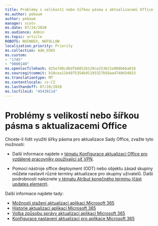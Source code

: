 ```yaml
---
title: Problémy s velikostí nebo šířkou pásma s aktualizacemi Office
ms.author: pebaum
author: pebaum
manager: scotv
ms.date: 07/24/2020
ms.audience: Admin
ms.topic: article
ROBOTS: NOINDEX, NOFOLLOW
localization_priority: Priority
ms.collection: Adm_O365
ms.custom:
- "1745"
- "9000140"
ms.openlocfilehash: 825e7d8cd6dfb8852b129ce253621e988b66a018
ms.sourcegitcommit: b10cea11b4975354b91193327b58aa4740d34833
ms.translationtype: MT
ms.contentlocale: cs-CZ
ms.lasthandoff: 07/28/2020
ms.locfileid: "45439114"
---
```

# <a name="size-or-bandwidth-concerns-with-office-updates"></a>Problémy s velikostí nebo šířkou pásma s aktualizacemi Office

Chcete-li řídit využití šířky pásma pro aktualizace Sady Office, zvažte tyto možnosti:

-   Další informace najdete v [tématu Konfigurace aktualizací Office pro vzdálené pracovníky používající síť VPN](https://techcommunity.microsoft.com/t5/office-365-blog/configuring-office-365-proplus-updates-for-remote-workers-using/ba-p/1253491).  
    
-   Pomocí nástroje office deployment (ODT) nebo objektu zásad skupiny můžete nastavit různé termíny aktualizace pro skupiny uživatelů. Další podrobnosti naleznete [v tématu Atribut konečného termínu (část updates element)](https://docs.microsoft.com/deployoffice/configuration-options-for-the-office-2016-deployment-tool#deadline-attribute-part-of-updates-element).
    
Další informace najdete tady:  
- [Možnosti stažení aktualizací aplikací Microsoft 365](https://docs.microsoft.com/officeupdates/download-sizes-office365-proplus-updates)  
- [Historie aktualizací aplikací Microsoft 365](https://docs.microsoft.com/officeupdates/update-history-microsoft365-apps-by-date)  
- [Volba způsobu správy aktualizací aplikací Microsoft 365](https://docs.microsoft.com/deployoffice/choose-how-manage-updates-microsoft-365-apps)  
- [Konfigurace nastavení aktualizací pro aplikace Microsoft 365](https://docs.microsoft.com/deployoffice/configure-update-settings-microsoft-365-apps)